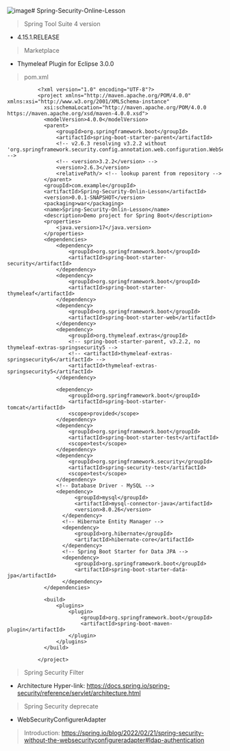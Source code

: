 ![image](https://github.com/JamesCoding888/Spring-Security-Online-Lesson/assets/83496093/95f19aeb-e6e1-4f82-9028-88e7c0673b37)# Spring-Security-Online-Lesson
  > Spring Tool Suite 4 version
  - 4.15.1.RELEASE

  > Marketplace
  - Thymeleaf Plugin for Eclipse 3.0.0

  > pom.xml

              <?xml version="1.0" encoding="UTF-8"?>
              <project xmlns="http://maven.apache.org/POM/4.0.0" xmlns:xsi="http://www.w3.org/2001/XMLSchema-instance"
              	xsi:schemaLocation="http://maven.apache.org/POM/4.0.0 https://maven.apache.org/xsd/maven-4.0.0.xsd">
              	<modelVersion>4.0.0</modelVersion>
              	<parent>
              		<groupId>org.springframework.boot</groupId>
              		<artifactId>spring-boot-starter-parent</artifactId>
              		<!-- v2.6.3 resolving v3.2.2 without 'org.springframework.security.config.annotation.web.configuration.WebSecurityConfigurerAdapter' -->
              		<!-- <version>3.2.2</version> -->
              		<version>2.6.3</version>
              		<relativePath/> <!-- lookup parent from repository -->
              	</parent>
              	<groupId>com.example</groupId>
              	<artifactId>Spring-Security-Onlin-Lesson</artifactId>
              	<version>0.0.1-SNAPSHOT</version>
              	<packaging>war</packaging>
              	<name>Spring-Security-Onlin-Lesson</name>
              	<description>Demo project for Spring Boot</description>
              	<properties>
              		<java.version>17</java.version>
              	</properties>
              	<dependencies>
              		<dependency>
              			<groupId>org.springframework.boot</groupId>
              			<artifactId>spring-boot-starter-security</artifactId>
              		</dependency>
              		<dependency>
              			<groupId>org.springframework.boot</groupId>
              			<artifactId>spring-boot-starter-thymeleaf</artifactId>
              		</dependency>
              		<dependency>
              			<groupId>org.springframework.boot</groupId>
              			<artifactId>spring-boot-starter-web</artifactId>
              		</dependency>
              		<dependency>
              			<groupId>org.thymeleaf.extras</groupId>
              			<!-- spring-boot-starter-parent, v3.2.2, no thymeleaf-extras-springsecurity5 -->
              			<!-- <artifactId>thymeleaf-extras-springsecurity6</artifactId> -->
              			<artifactId>thymeleaf-extras-springsecurity5</artifactId>
              		</dependency>
              
              		<dependency>
              			<groupId>org.springframework.boot</groupId>
              			<artifactId>spring-boot-starter-tomcat</artifactId>
              			<scope>provided</scope>
              		</dependency>
              		<dependency>
              			<groupId>org.springframework.boot</groupId>
              			<artifactId>spring-boot-starter-test</artifactId>
              			<scope>test</scope>
              		</dependency>
              		<dependency>
              			<groupId>org.springframework.security</groupId>
              			<artifactId>spring-security-test</artifactId>
              			<scope>test</scope>
              		</dependency>
              		<!-- Database Driver - MySQL -->
              		<dependency>
                          <groupId>mysql</groupId>
                          <artifactId>mysql-connector-java</artifactId>
                          <version>8.0.26</version>
                      </dependency>
                      <!-- Hibernate Entity Manager -->
                      <dependency>
                          <groupId>org.hibernate</groupId>
                          <artifactId>hibernate-core</artifactId>
                      </dependency>
                      <!-- Spring Boot Starter for Data JPA -->
                      <dependency>
                          <groupId>org.springframework.boot</groupId>
                          <artifactId>spring-boot-starter-data-jpa</artifactId>
                      </dependency>
              	</dependencies>
              
              	<build>
              		<plugins>
              			<plugin>
              				<groupId>org.springframework.boot</groupId>
              				<artifactId>spring-boot-maven-plugin</artifactId>
              			</plugin>
              		</plugins>
              	</build>
              
              </project>

  > Spring Security Filter
  - Architecture
    Hyper-link: https://docs.spring.io/spring-security/reference/servlet/architecture.html
  > Spring Security deprecate
  - WebSecurityConfigurerAdapter
  > Introduction:
    https://spring.io/blog/2022/02/21/spring-security-without-the-websecurityconfigureradapter#ldap-authentication

